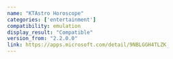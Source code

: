 ```yaml
---
name: "KTAstro Horoscope"
categories: ['entertainment']
compatibility: emulation
display_result: "Compatible"
version_from: "2.2.0.0"
link: https://apps.microsoft.com/detail/9NBLGGH4TLZK
---
```

